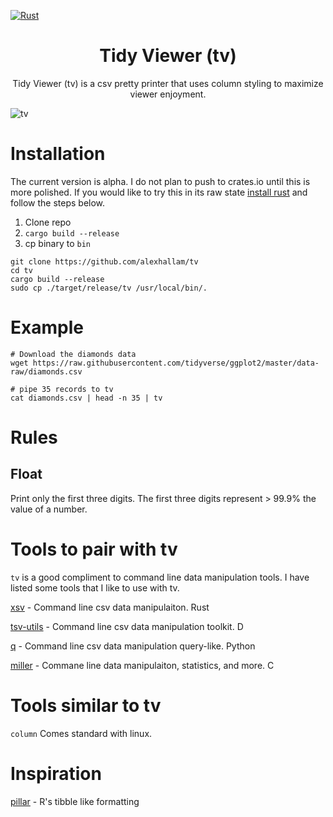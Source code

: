 [![Rust](https://github.com/alexhallam/tv/actions/workflows/rust.yml/badge.svg)](https://github.com/alexhallam/tv/actions/workflows/rust.yml)

<h1 align="center">Tidy Viewer (tv)</h1>
<p align="center">Tidy Viewer (tv) is a csv pretty printer that uses column styling to maximize viewer enjoyment.</p>



![tv](https://user-images.githubusercontent.com/9298693/119914414-064c5a00-bf2e-11eb-8daf-017e1289369a.gif)

# Installation

The current version is alpha. I do not plan to push to crates.io until this is more polished. If you would like to try this in its raw state [install rust](https://www.rust-lang.org/tools/install) and follow the steps below.

1. Clone repo
2. `cargo build --release`
3. cp binary to `bin`

```
git clone https://github.com/alexhallam/tv
cd tv
cargo build --release
sudo cp ./target/release/tv /usr/local/bin/.
```

# Example


```
# Download the diamonds data
wget https://raw.githubusercontent.com/tidyverse/ggplot2/master/data-raw/diamonds.csv

# pipe 35 records to tv
cat diamonds.csv | head -n 35 | tv
```

# Rules

## Float

Print only the first three digits. The first three digits represent > 99.9% the value of a number.


# Tools to pair with tv

`tv` is a good compliment to command line data manipulation tools. I have listed some tools that I like to use with tv.

[xsv](https://github.com/BurntSushi/xsv) - Command line csv data manipulaiton. Rust

[tsv-utils](https://github.com/eBay/tsv-utils) - Command line csv data manipulation toolkit. D

[q](https://github.com/zestyping/q) - Command line csv data manipulation query-like. Python

[miller](https://github.com/johnkerl/miller) - Commane line data manipulaiton, statistics, and more. C

# Tools similar to tv

`column` Comes standard with linux.

# Inspiration

[pillar](https://pillar.r-lib.org/dev/articles/digits.html#trailing-dot-1) - R's tibble like formatting

